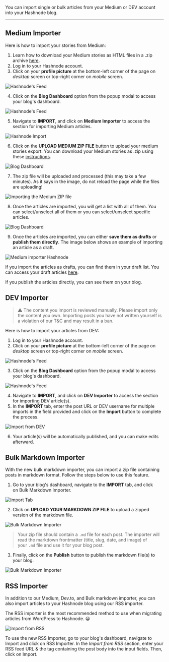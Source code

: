You can import single or bulk articles from your Medium or DEV account into your Hashnode blog.

---

## Medium Importer

Here is how to import your stories from Medium:

1.  Learn how to download your Medium stories as HTML files in a .zip archive [here](https://help.medium.com/hc/en-us/articles/115004745787-Download-your-information).
2.  Log in to your Hashnode account.
3.  Click on your **profile picture** at the bottom-left corner of the page on _desktop_ screen or top-right corner on _mobile_ screen.

![Hashnode's Feed](https://cdn.hashnode.com/res/hashnode/image/upload/v1616492775188/7u9FsH_We.png?auto=compress)

4.  Click on the **Blog Dashboard** option from the popup modal to access your blog's dashboard.

![Hashnode's Feed](https://cdn.hashnode.com/res/hashnode/image/upload/v1616495148429/anxbO8ZqM.png?auto=compress)

5.  Navigate to **IMPORT**, and click on **Medium Importer** to access the section for importing Medium articles.

![Hashnode Import](https://cdn.hashnode.com/res/hashnode/image/upload/v1627377600538/5Ax6vSKbt.png?auto=compress)

6.  Click on the **UPLOAD MEDIUM ZIP FILE** button to upload your medium stories export. You can download your Medium stories as .zip using these [instructions](https://help.medium.com/hc/en-us/articles/115004745787-Download-your-information).

![Blog Dashboard](https://cdn.hashnode.com/res/hashnode/image/upload/v1627374095978/Z3E3FZK3W.png?auto=compress)

7.  The zip file will be uploaded and processed (this may take a few minutes). As it says in the image, do not reload the page while the files are uploading!

![Importing the Medium ZIP file](https://cdn.hashnode.com/res/hashnode/image/upload/v1627286474500/Y-mnVB1e4.png)

8.  Once the articles are imported, you will get a list with all of them. You can select/unselect all of them or you can select/unselect specific articles.

![Blog Dashboard](https://cdn.hashnode.com/res/hashnode/image/upload/v1627286763041/LlSOuxLP9.png?auto=compress)

9.  Once the articles are imported, you can either **save them as drafts** or **publish them directly**. The image below shows an example of importing an article as a draft.

![Medium importer Hashnode](https://cdn.hashnode.com/res/hashnode/image/upload/v1627287043740/YPC72iLhu.png?auto=compress)

If you import the articles as drafts, you can find them in your draft list. You can access your draft articles [here](https://hashnode.com/drafts).

If you publish the articles directly, you can see them on your blog.

## DEV Importer

> ⚠️ The content you import is reviewed manually. Please import only the content you own. Importing posts you have not written yourself is a violation of our T&C and may result in a ban.

Here is how to import your articles from DEV:

1.  Log in to your Hashnode account.
2.  Click on your **profile picture** at the bottom-left corner of the page on _desktop_ screen or top-right corner on _mobile_ screen.

![Hashnode's Feed](https://cdn.hashnode.com/res/hashnode/image/upload/v1616492775188/7u9FsH_We.png?auto=compress)

3.  Click on the **Blog Dashboard** option from the popup modal to access your blog's dashboard.

![Hashnode's Feed](https://cdn.hashnode.com/res/hashnode/image/upload/v1616495148429/anxbO8ZqM.png?auto=compress)

4.  Navigate to **IMPORT**, and click on **DEV Importer** to access the section for importing DEV article(s).
5.  In the **IMPORT** tab, enter the post URL or DEV username for multiple imports in the field provided and click on the **Import** button to complete the process.

![Import from DEV](https://cdn.hashnode.com/res/hashnode/image/upload/v1611058663876/MWFXkPUUB.png?auto=compress)

6.  Your article(s) will be automatically published, and you can make edits afterward.

## Bulk Markdown Importer

With the new bulk markdown importer, you can import a zip file containing posts in markdown format. Follow the steps below to use this feature.

1.  Go to your blog's dashboard, navigate to the **IMPORT** tab, and click on Bulk Markdown Importer.

![Import Tab](https://cdn.hashnode.com/res/hashnode/image/upload/v1616574938413/Rjzr672Zq.png?auto=compress)

2.  Click on **UPLOAD YOUR MARKDOWN ZIP FILE** to upload a zipped version of the markdown file.

![Bulk Markdown Importer](https://cdn.hashnode.com/res/hashnode/image/upload/v1608287438623/7960gsZzq.png)

> Your zip file should contain a `.md` file for each post. The importer will read the markdown frontmatter (title, slug, date, and image) of your `.md` file and use it for your blog post.

3.  Finally, click on the **Publish** button to publish the markdown file(s) to your blog.

![Bulk Markdown Importer](https://cdn.hashnode.com/res/hashnode/image/upload/v1608288165414/nWUcJCZmG.png)

## RSS Importer

In addition to our Medium, Dev.to, and Bulk markdown importer, you can also import articles to your Hashnode blog using our RSS importer.

The RSS importer is the most recommended method to use when migrating articles from WordPress to Hashnode. 😀

![Import from RSS](https://cdn.hashnode.com/res/hashnode/image/upload/v1616158000163/BAjfQAck9.png?auto=compress)

To use the new RSS Importer, go to your blog's dashboard, navigate to Import and click on RSS Importer. In the _Import from RSS_ section, enter your RSS feed URL & the tag containing the post body into the input fields. Then, click on Import.
